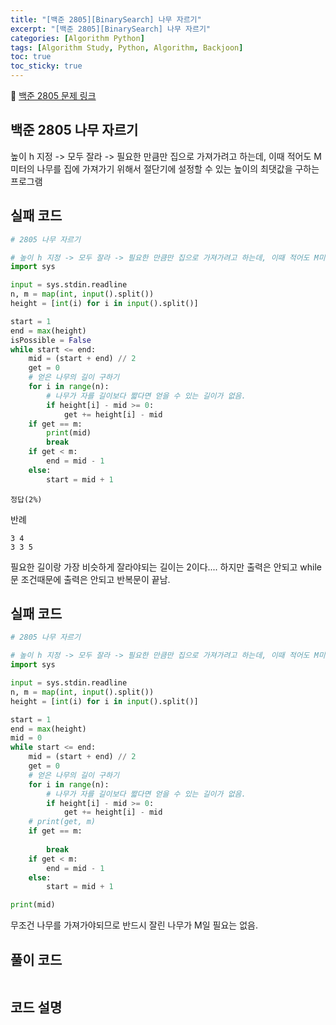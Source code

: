 ```yaml
---
title: "[백준 2805][BinarySearch] 나무 자르기"
excerpt: "[백준 2805][BinarySearch] 나무 자르기"
categories: [Algorithm Python]
tags: [Algorithm Study, Python, Algorithm, Backjoon]
toc: true
toc_sticky: true
---
```


📌 [백준 2805 문제 링크](https://www.acmicpc.net/problem/2805) <br>

## 백준 2805 나무 자르기

높이 h 지정 -> 모두 잘라 -> 필요한 만큼만 집으로 가져가려고 하는데, 이때 적어도 M미터의 나무를 집에 가져가기 위해서 절단기에 설정할 수 있는 높이의 최댓값을 구하는 프로그램

## 실패 코드

```python
# 2805 나무 자르기

# 높이 h 지정 -> 모두 잘라 -> 필요한 만큼만 집으로 가져가려고 하는데, 이때 적어도 M미터의 나무를 집에 가져가기 위해서 절단기에 설정할 수 있는 높이의 최댓값을 구하는 프로그램
import sys

input = sys.stdin.readline
n, m = map(int, input().split())
height = [int(i) for i in input().split()]

start = 1
end = max(height)
isPossible = False
while start <= end:
    mid = (start + end) // 2
    get = 0
    # 얻은 나무의 길이 구하기
    for i in range(n):
        # 나무가 자를 길이보다 짧다면 얻을 수 있는 길이가 없음.
        if height[i] - mid >= 0:
            get += height[i] - mid
    if get == m:
        print(mid)
        break
    if get < m:
        end = mid - 1
    else:
        start = mid + 1
```

`정답(2%)` <br>

반례 <br>
```
3 4
3 3 5
``` 

필요한 길이랑 가장 비슷하게 잘라야되는 길이는 2이다.... 하지만 출력은 안되고 while 문 조건때문에 출력은 안되고 반복문이 끝남. <br>

## 실패 코드

```python
# 2805 나무 자르기

# 높이 h 지정 -> 모두 잘라 -> 필요한 만큼만 집으로 가져가려고 하는데, 이때 적어도 M미터의 나무를 집에 가져가기 위해서 절단기에 설정할 수 있는 높이의 최댓값을 구하는 프로그램
import sys

input = sys.stdin.readline
n, m = map(int, input().split())
height = [int(i) for i in input().split()]

start = 1
end = max(height)
mid = 0
while start <= end:
    mid = (start + end) // 2
    get = 0
    # 얻은 나무의 길이 구하기
    for i in range(n):
        # 나무가 자를 길이보다 짧다면 얻을 수 있는 길이가 없음.
        if height[i] - mid >= 0:
            get += height[i] - mid
    # print(get, m)
    if get == m:
        
        break
    if get < m:
        end = mid - 1
    else:
        start = mid + 1

print(mid)
``` 

무조건 나무를 가져가야되므로 반드시 잘린 나무가 M일 필요는 없음.
## 풀이 코드

```python

```

## 코드 설명
